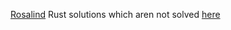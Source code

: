 [Rosalind](http://rosalind.info/problems/locations/) Rust solutions which aren not solved [here](https://github.com/tamerh/rosalind)
